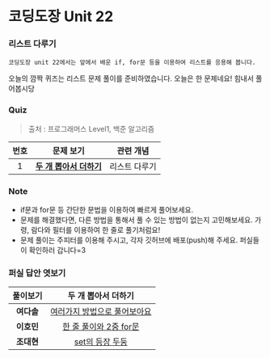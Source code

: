 # 코딩도장 Unit 22
### 리스트 다루기
```
코딩도장 unit 22에서는 앞에서 배운 if, for문 등을 이용하여 리스트를 응용해 봅니다.
```
오늘의 깜짝 퀴즈는 리스트 문제 풀이를 준비하였습니다.
오늘은 한 문제네요! 힘내서 풀어봅시당

### Quiz
> 출처 : 프로그래머스 Level1, 백준 알고리즘

|  <center>번호</center> |  <center>문제 보기</center> |  <center>관련 개념</center> |
|:--------|:--------|:--------:|
| <center>1</center> |**[두 개 뽑아서 더하기](https://programmers.co.kr/learn/courses/30/lessons/68644)** | <center>리스트 다루기</center> |

### Note
* if문과 for문 등 간단한 문법을 이용하여 빠르게 풀어보세요.
* 문제를 해결했다면, 다른 방법을 통해서 풀 수 있는 방법이 없는지 고민해보세요. 가령, 람다와 필터를 이용하여 한 줄로 풀기처럼요!
* 문제 풀이는 주피터를 이용해 주시고, 각자 깃허브에 배포(push)해 주세요. 퍼실들이 확인하러 갑니다=3

### 퍼실 답안 엿보기
|  <center>풀이보기</center> |  <center>두 개 뽑아서 더하기</center> |
|:--------:|:--------:|
|**여다솔** | <center>[여러가지 방법으로 풀어보아요](./1-Dasol.ipynb)</center> |
|**이호민** | <center>[한 줄 풀이와 2중 for문](./1-Homin.ipynb)</center> |
|**조대현** | <center>[set의 등장 두둥](./1-Daehyun.ipynb)</center> |

